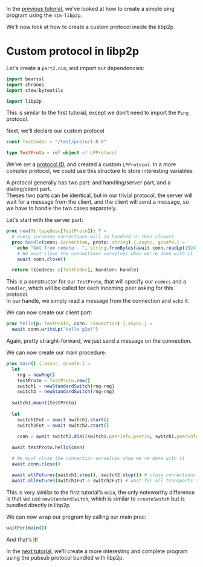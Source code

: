 In the [previous tutorial](tutorial_1_connect.md), we've looked at how to create a simple ping program using the `nim-libp2p`.

We'll now look at how to create a custom protocol inside the libp2p

# Custom protocol in libp2p
Let's create a `part2.nim`, and import our dependencies:
```nim
import bearssl
import chronos
import stew/byteutils

import libp2p
```
This is similar to the first tutorial, except we don't need to import the `Ping` protocol.

Next, we'll declare our custom protocol
```nim
const TestCodec = "/test/proto/1.0.0"

type TestProto = ref object of LPProtocol
```

We've set a [protocol ID](https://docs.libp2p.io/concepts/protocols/#protocol-ids), and created a custom `LPProtocol`. In a more complex protocol, we could use this structure to store interesting variables.

A protocol generally has two part: and handling/server part, and a dialing/client part.  
Theses two parts can be identical, but in our trivial protocol, the server will wait for a message from the client, and the client will send a message, so we have to handle the two cases separately.

Let's start with the server part:
```nim
proc new(T: typedesc[TestProto]): T =
  # every incoming connections will in handled in this closure
  proc handle(conn: Connection, proto: string) {.async, gcsafe.} =
    echo "Got from remote - ", string.fromBytes(await conn.readLp(1024))
    # We must close the connections ourselves when we're done with it
    await conn.close()

  return T(codecs: @[TestCodec], handler: handle)
```
This is a constructor for our `TestProto`, that will specify our `codecs` and a `handler`, which will be called for each incoming peer asking for this protocol.  
In our handle, we simply read a message from the connection and `echo` it.

We can now create our client part:
```nim
proc hello(p: TestProto, conn: Connection) {.async.} =
  await conn.writeLp("Hello p2p!")
```
Again, pretty straight-forward, we just send a message on the connection.

We can now create our main procedure:
```nim
proc main() {.async, gcsafe.} =
  let
    rng = newRng()
    testProto = TestProto.new()
    switch1 = newStandardSwitch(rng=rng)
    switch2 = newStandardSwitch(rng=rng)
  
  switch1.mount(testProto)
  
  let
    switch1Fut = await switch1.start()
    switch2Fut = await switch2.start()
    
    conn = await switch2.dial(switch1.peerInfo.peerId, switch1.peerInfo.addrs, TestCodec)

  await testProto.hello(conn)

  # We must close the connection ourselves when we're done with it
  await conn.close()

  await allFutures(switch1.stop(), switch2.stop()) # close connections and shutdown all transports
  await allFutures(switch1Fut & switch2Fut) # wait for all transports to shutdown
```

This is very similar to the first tutorial's `main`, the only noteworthy difference is that we use `newStandardSwitch`, which is similar to `createSwitch` but is bundled directly in libp2p

We can now wrap our program by calling our main proc:
```nim
waitFor(main())
```

And that's it!

In the [next tutorial](), we'll create a more interesting and complete program using the pubsub protocol bundled with libp2p.
